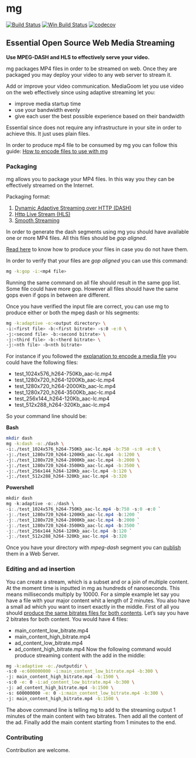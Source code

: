 # mg

[![Build Status](https://travis-ci.org/mediagoom/mg.svg?branch=master)](https://travis-ci.org/mediagoom/mg)
[![Win Build Status](https://ci.appveyor.com/api/projects/status/github/mediagoom/mg?branch=master&svg=true)](https://ci.appveyor.com/project/aseduto/mg)
[![codecov](https://codecov.io/gh/mediagoom/mg/branch/master/graph/badge.svg)](https://codecov.io/gh/mediagoom/mg)



## Essential Open Source Web Media Streaming

**Use MPEG-DASH and HLS to effectively serve your video.**

mg packages MP4 files in order to be streamed on web.
Once they are packaged you may deploy your video to any web server to stream it.

Add or improve your video communication.
MediaGoom let you use video on the web effectively since using adaptive streaming let you:
- improve media startup time
- use your bandwidth evenly
- give each user the best possible experience based on their bandwidth
				
Essential since does not require any infrastructure in your site in order to achieve this. It just uses plain files.
				
In order to produce mp4 file to be consumed by mg you can follow this guide:  [How to encode files to use with mg](../../wiki/encode)


### Packaging

mg  allows you to package your MP4 files. In this way you they can be effectively streamed on the Internet.

Packaging format:

 1. [Dynamic Adaptive Streaming over HTTP (DASH)](https://en.wikipedia.org/wiki/Dynamic_Adaptive_Streaming_over_HTTP)
 2. [Http Live Stream (HLS)](https://en.wikipedia.org/wiki/HTTP_Live_Streaming)
 2. [Smooth Streaming](https://en.wikipedia.org/wiki/Adaptive_bitrate_streaming#Microsoft_Smooth_Streaming)


In order to generate the dash segments using mg you should have available one or more MP4 files.
All this files should be *gop aligned*.

[Read here](../../wiki/encode) to know how to produce your files in case you do not have them.

In order to verify that your files are *gop aligned* you can use this command:
```bash
mg -k:gop -i:<mp4 file>
```
Running the same command on all file should result in the same gop list. Some file could have more gop. However all files should have the same gops even if gops in between are different.

Once you have verified the input file are correct, you can use mg to produce either or both the mpeg dash or hls segments:

```bash
mg -k:adaptive -o:<output directory> \
-i:<first file> -b:<first bitrate> -s:0 -e:0 \
-j:<second file> -b:<second bitrate> \
-j:<third file> -b:<therd bitrate> \
-j:<nth file> -b<nth bitrate>
```

For instance if you followed the [explanation to encode a media file](../../wiki/encode) you could have the following files:
- test_1024x576_h264-750Kb_aac-lc.mp4
- test_1280x720_h264-1200Kb_aac-lc.mp4
- test_1280x720_h264-2000Kb_aac-lc.mp4
- test_1280x720_h264-3500Kb_aac-lc.mp4
- test_256x144_h264-120Kb_aac-lc.mp4
- test_512x288_h264-320Kb_aac-lc.mp4

So your command line should be:

**Bash**
```bash
mkdir dash
mg -k:dash -o:./dash \
-i:./test_1024x576_h264-750Kb_aac-lc.mp4 -b:750 -s:0 -e:0 \
-j:./test_1280x720_h264-1200Kb_aac-lc.mp4 -b:1200 \
-j:./test_1280x720_h264-2000Kb_aac-lc.mp4 -b:2000 \
-j:./test_1280x720_h264-3500Kb_aac-lc.mp4 -b:3500 \
-j:./test_256x144_h264-120Kb_aac-lc.mp4 -b:120 \
-j:./test_512x288_h264-320Kb_aac-lc.mp4 -b:320
```

**Powershell**
```powershell
mkdir dash
mg -k:adaptive -o:./dash \
-i:./test_1024x576_h264-750Kb_aac-lc.mp4 -b:750 -s:0 -e:0 `
-j:./test_1280x720_h264-1200Kb_aac-lc.mp4 -b:1200 `
-j:./test_1280x720_h264-2000Kb_aac-lc.mp4 -b:2000 `
-j:./test_1280x720_h264-3500Kb_aac-lc.mp4 -b:3500 `
-j:./test_256x144_h264-120Kb_aac-lc.mp4 -b:120 `
-j:./test_512x288_h264-320Kb_aac-lc.mp4 -b:320
```

Once you have your directory with *mpeg-dash* segment you can [publish](../../wiki/serve) them in a Web Server.

### Editing and ad insertion
You can create a stream, which is a subset and or a join of multiple content.
At the moment time is inputted in mg as hundreds of nanoseconds. This means milliseconds multiply by 10000.
For a simple example let say you have a file with your major content whit a length of 2 minutes. You also have a small ad which you want to insert exactly in the middle.
First of all you should [produce the same bitrates files for both contents](../../wiki/encode). 
Let’s say you have 2 bitrates for both content. You would have 4 files:
- main_content_low_bitrate.mp4
- main_content_high_bitrate.mp4
- ad_content_low_bitrate.mp4
- ad_content_high_bitrate.mp4
Now the following command would produce streaming content with the add in the middle:
```bash 
mg -k:adaptive -o:./outputdir \
-s:0 -e:600000000 -i:main_content_low_bitrate.mp4 -b:300 \
-j: main_content_high_bitrate.mp4 -b:1500 \
-s:0 -e: 0 -i:ad_content_low_bitrate.mp4 -b:300 \
-j: ad_content_high_bitrate.mp4 -b:1500 \
-s: 600000000 -e: 0 -i:main_content_low_bitrate.mp4 -b:300 \
-j: main_content_high_bitrate.mp4 -b:1500 \
```
The above command line is telling mg to add to the streaming output 1 minutes of the main content with two bitrates. Then add all the content of the ad. Finally add the main content starting from 1 minutes to the end.

### Contributing
Contribution are welcome.

